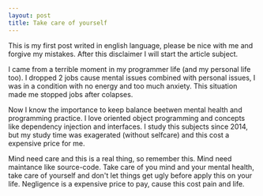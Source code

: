 ```yaml
---
layout: post
title: Take care of yourself
---
```


This is my first post writed in english language, please be nice with me and forgive my mistakes. After this disclaimer I will start the article subject.

I came from a terrible moment in my programmer life (and my personal life too). I dropped 2 jobs cause mental issues combined with personal issues, I was in a condition with no energy and too much anxiety. This situation made me stopped jobs after colapses.

Now I know the importance to keep balance beetwen mental health and programming practice. I love oriented object programming and concepts like dependency injection and interfaces. I study this subjects since 2014, but my study time was exagerated (without selfcare) and this cost a expensive price for me.

Mind need care and this is a real thing, so remember this. Mind need maintance like source-code. Take care of you mind and your mental health, take care of yourself and don't let things get ugly before apply this on your life. Negligence is a expensive price  to pay, cause this cost pain and life.